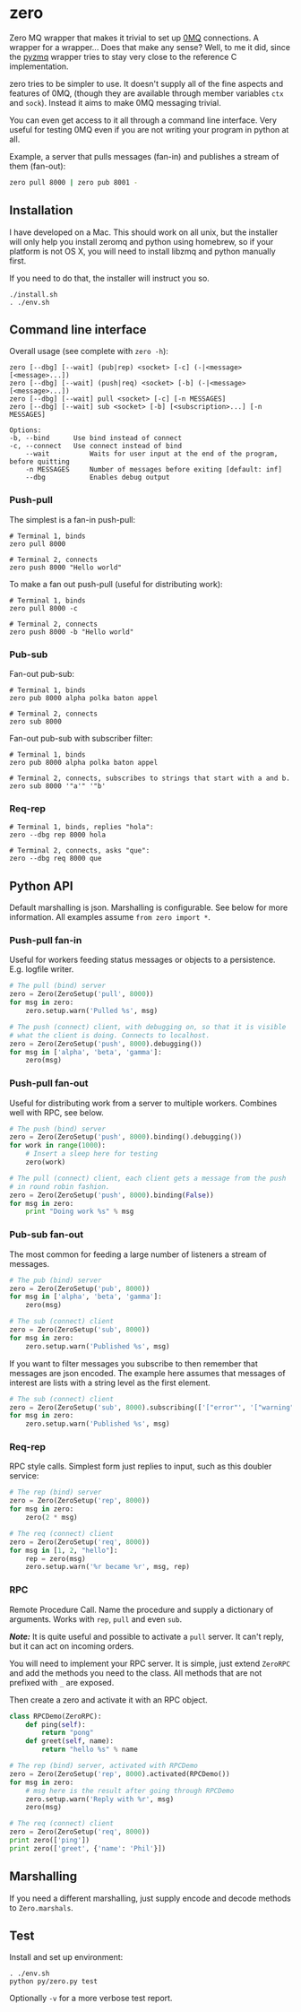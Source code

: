 zero
====

Zero MQ wrapper that makes it trivial to set up [0MQ](http://zeromq.org/)
connections. A wrapper for a wrapper... Does that make any sense? Well, to me
it did, since the [pyzmq](https://github.com/zeromq/pyzmq) wrapper tries to
stay very close to the reference C implementation.

zero tries to be simpler to use. It doesn't supply all of the fine aspects and
features of 0MQ, (though they are available through member variables `ctx` and
`sock`). Instead it aims to make 0MQ messaging trivial.

You can even get access to it all through a command line interface. Very useful
for testing 0MQ even if you are not writing your program in python at all.

Example, a server that pulls messages (fan-in) and publishes a stream of them
(fan-out):

```bash
zero pull 8000 | zero pub 8001 -
```

Installation
------------
I have developed on a Mac. This should work on all unix, but the installer will
only help you install zeromq and python using homebrew, so if your platform is
not OS X, you will need to install libzmq and python manually first.

If you need to do that, the installer will instruct you so.

    ./install.sh
    . ./env.sh

Command line interface
----------------------

Overall usage (see complete with `zero -h`):

    zero [--dbg] [--wait] (pub|rep) <socket> [-c] (-|<message> [<message>...])
    zero [--dbg] [--wait] (push|req) <socket> [-b] (-|<message> [<message>...])
    zero [--dbg] [--wait] pull <socket> [-c] [-n MESSAGES]
    zero [--dbg] [--wait] sub <socket> [-b] [<subscription>...] [-n MESSAGES]

    Options:
	-b, --bind      Use bind instead of connect
	-c, --connect   Use connect instead of bind
        --wait          Waits for user input at the end of the program, before quitting
        -n MESSAGES     Number of messages before exiting [default: inf]
        --dbg           Enables debug output

### Push-pull

The simplest is a fan-in push-pull:

    # Terminal 1, binds
    zero pull 8000

    # Terminal 2, connects
    zero push 8000 "Hello world"

To make a fan out push-pull (useful for distributing work):

    # Terminal 1, binds
    zero pull 8000 -c

    # Terminal 2, connects
    zero push 8000 -b "Hello world"

### Pub-sub

Fan-out pub-sub:

    # Terminal 1, binds
    zero pub 8000 alpha polka baton appel

    # Terminal 2, connects
    zero sub 8000

Fan-out pub-sub with subscriber filter:

    # Terminal 1, binds
    zero pub 8000 alpha polka baton appel

    # Terminal 2, connects, subscribes to strings that start with a and b.
    zero sub 8000 '"a'" '"b'

### Req-rep

    # Terminal 1, binds, replies "hola":
    zero --dbg rep 8000 hola

    # Terminal 2, connects, asks "que":
    zero --dbg req 8000 que

Python API
----------

Default marshalling is json. Marshalling is configurable. See below
for more information. All examples assume `from zero import *`.

### Push-pull fan-in

Useful for workers feeding status messages or objects to a persistence.
E.g. logfile writer.

```python
# The pull (bind) server
zero = Zero(ZeroSetup('pull', 8000))
for msg in zero:
    zero.setup.warn('Pulled %s', msg)
``` 

```python
# The push (connect) client, with debugging on, so that it is visible
# what the client is doing. Connects to localhost.
zero = Zero(ZeroSetup('push', 8000).debugging())
for msg in ['alpha', 'beta', 'gamma']:
    zero(msg)
```

### Push-pull fan-out

Useful for distributing work from a server to multiple workers. Combines
well with RPC, see below.

```python
# The push (bind) server
zero = Zero(ZeroSetup('push', 8000).binding().debugging())
for work in range(1000):
    # Insert a sleep here for testing
    zero(work)
``` 

```python
# The pull (connect) client, each client gets a message from the push 
# in round robin fashion.
zero = Zero(ZeroSetup('push', 8000).binding(False))
for msg in zero:
    print "Doing work %s" % msg
```

### Pub-sub fan-out

The most common for feeding a large number of listeners a stream of
messages.

```python
# The pub (bind) server
zero = Zero(ZeroSetup('pub', 8000))
for msg in ['alpha', 'beta', 'gamma']:
    zero(msg)
```

```python
# The sub (connect) client
zero = Zero(ZeroSetup('sub', 8000))
for msg in zero:
    zero.setup.warn('Published %s', msg)
```

If you want to filter messages you subscribe to then remember that
messages are json encoded. The example here assumes that messages of
interest are lists with a string level as the first element.

```python
# The sub (connect) client
zero = Zero(ZeroSetup('sub', 8000).subscribing(['["error"', '["warning"']))
for msg in zero:
    zero.setup.warn('Published %s', msg)
```

### Req-rep

RPC style calls. Simplest form just replies to input, such as this
doubler service:

```python
# The rep (bind) server
zero = Zero(ZeroSetup('rep', 8000))
for msg in zero:
    zero(2 * msg)
```

```python
# The req (connect) client
zero = Zero(ZeroSetup('req', 8000))
for msg in [1, 2, "hello"]:
    rep = zero(msg)
    zero.setup.warn('%r became %r', msg, rep)
```

### RPC

Remote Procedure Call. Name the procedure and supply a dictionary of
arguments. Works with `rep`, `pull` and even `sub`.

***Note:*** It is quite useful and possible to activate a `pull`
server. It can't reply, but it can act on incoming orders.

You will need to implement your RPC server. It is simple, just extend
`ZeroRPC` and add the methods you need to the class. All methods that
are not prefixed with `_` are exposed.

Then create a zero and activate it with an RPC object.
```python
class RPCDemo(ZeroRPC):
    def ping(self):
        return "pong"
    def greet(self, name):
        return "hello %s" % name

# The rep (bind) server, activated with RPCDemo
zero = Zero(ZeroSetup('rep', 8000).activated(RPCDemo())
for msg in zero:
    # msg here is the result after going through RPCDemo
    zero.setup.warn('Reply with %r', msg)
    zero(msg)
```

```python
# The req (connect) client
zero = Zero(ZeroSetup('req', 8000))
print zero(['ping'])
print zero(['greet', {'name': 'Phil'}])
```

Marshalling
-----------
If you need a different marshalling, just supply encode and decode
methods to `Zero.marshals`.

Test
----
Install and set up environment:

    . ./env.sh
    python py/zero.py test

Optionally `-v` for a more verbose test report.
